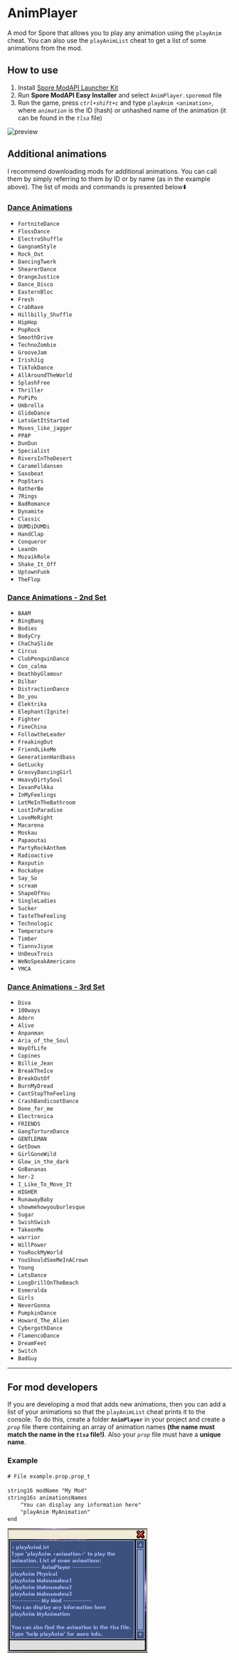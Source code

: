 # AnimPlayer
A mod for Spore that allows you to play any animation using the `playAnim` cheat. You can also use the `playAnimList` cheat to get a list of some animations from the mod.

## How to use
1. Install [Spore ModAPI Launcher Kit](http://davoonline.com/sporemodder/rob55rod/ModAPI/Public/index.html)
2. Run **Spore ModAPI Easy Installer** and select `AnimPlayer.sporemod` file
3. Run the game, press *`ctrl+shift+c`* and type `playAnim <animation>`, where *`animation`* is the ID (hash) or unhashed name of the animation (it can be found in the *`tlsa`* file)

![preview](Preview.gif)

## Additional animations
I recommend downloading mods for additional animations. You can call them by simply referring to them by ID or by name (as in the example above). The list of mods and commands is presented below⬇️

### [Dance Animations](https://davoonline.com/phpBB3/viewtopic.php?t=9826)
+ `FortniteDance`
+ `FlossDance`
+ `ElectroShuffle`
+ `GangnamStyle`
+ `Rock_Out`
+ `DancingTwerk`
+ `ShearerDance`
+ `OrangeJustice`
+ `Dance_Disco`
+ `EasternBloc`
+ `Fresh`
+ `CrabRave`
+ `Hillbilly_Shuffle`
+ `HipHop`
+ `PopRock`
+ `SmoothDrive`
+ `TechnoZombie`
+ `GrooveJam`
+ `IrishJig`
+ `TikTokDance`
+ `AllAroundTheWorld`
+ `SplashFree`
+ `Thriller`
+ `PoPiPo`
+ `Umbrella`
+ `GlideDance`
+ `LetsGetItStarted`
+ `Moves_like_jagger`
+ `PPAP`
+ `DunDun`
+ `Specialist`
+ `RiversInTheDesert`
+ `Caramelldansen`
+ `Saxobeat`
+ `PopStars`
+ `RatherBe`
+ `7Rings`
+ `BadRomance`
+ `Dynamite`
+ `Classic`
+ `DUMDiDUMDi`
+ `HandClap`
+ `Conqueror`
+ `LeanOn`
+ `MozaikRole`
+ `Shake_It_Off`
+ `UptownFunk`
+ `TheFlop`

### [Dance Animations - 2nd Set](https://davoonline.com/phpBB3/viewtopic.php?p=39311&hilit=Dance+Animations+Mod+2rd+Set)
+ `BAAM`
+ `BingBang`
+ `Bodies`
+ `BodyCry`
+ `ChaChaSlide`
+ `Circus`
+ `ClubPenguinDance`
+ `Con_calma`
+ `DeathbyGlamour`
+ `Dilbar`
+ `DistractionDance`
+ `Do_you`
+ `Elektrika`
+ `Elephant(Ignite)`
+ `Fighter`
+ `FineChina`
+ `FollowtheLeader`
+ `FreakingOut`
+ `FriendLikeMe`
+ `GenerationHardbass`
+ `GetLucky`
+ `GroovyDancingGirl`
+ `HeavyDirtySoul`
+ `IevanPolkka`
+ `InMyFeelings`
+ `LetMeInTheBathroom`
+ `LostInParadise`
+ `LoveMeRight`
+ `Macarena`
+ `Moskau`
+ `Papaoutai`
+ `PartyRockAnthem`
+ `Radioactive`
+ `Rasputin`
+ `Rockabye`
+ `Say_So`
+ `scream`
+ `ShapeOfYou`
+ `SingleLadies`
+ `Sucker`
+ `TasteTheFeeling`
+ `Technologic`
+ `Temperature`
+ `Timber`
+ `TiannvJiyue`
+ `UnDeuxTrois`
+ `WeNoSpeakAmericano`
+ `YMCA`

### [Dance Animations - 3rd Set](https://davoonline.com/phpBB3/viewtopic.php?p=40665&hilit=Dance+Animations+Mod)
+ `Diva`
+ `100ways`
+ `Adorn`
+ `Alive`
+ `Anpanman`
+ `Aria_of_the_Soul`
+ `WayOfLife`
+ `Copines`
+ `Billie_Jean`
+ `BreakTheIce`
+ `BreakOutOf`
+ `BurnMyDread`
+ `CantStopTheFeeling`
+ `CrashBandicootDance`
+ `Done_for_me`
+ `Electronica`
+ `FRIENDS`
+ `GangTortureDance`
+ `GENTLEMAN`
+ `GetDown`
+ `GirlGoneWild`
+ `Glow_in_the_dark`
+ `GoBananas`
+ `her-2`
+ `I_Like_To_Move_It`
+ `HIGHER`
+ `RunawayBaby`
+ `showmehowyouburlesque`
+ `Sugar`
+ `SwishSwish`
+ `TakeonMe`
+ `warrior`
+ `WillPower`
+ `YouRockMyWorld`
+ `YouShouldSeeMeInACrown`
+ `Young`
+ `LetsDance`
+ `LongDrillOnTheBeach`
+ `Esmeralda`
+ `Girls`
+ `NeverGonna`
+ `PumpkinDance`
+ `Howard_The_Alien`
+ `CybergothDance`
+ `FlamencoDance`
+ `DreamFeet`
+ `Switch`
+ `BadGuy`

---

## For mod developers
If you are developing a mod that adds new animations, then you can add a list of your animations so that the `playAnimList` cheat prints it to the console. To do this, create a folder **`AnimPlayer`** in your project and create a *`prop`* file there containing an array of animation names **(the name must match the name in the *`tlsa`* file!)**. Also your *`prop`* file must have a **unique name**.

### Example
```
# File example.prop.prop_t

string16 modName "My Mod"
string16s animationsNames
	"You can display any information here"
	"playAnim MyAnimation"
end
```
![example](ModExample.png)
